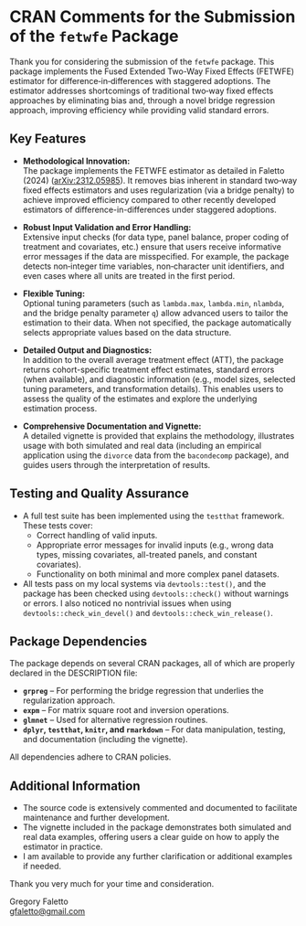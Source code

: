 # CRAN Comments for the Submission of the `fetwfe` Package

Thank you for considering the submission of the `fetwfe` package. This package implements the Fused Extended Two-Way Fixed Effects (FETWFE) estimator for difference‐in‐differences with staggered adoptions. The estimator addresses shortcomings of traditional two‐way fixed effects approaches by eliminating bias and, through a novel bridge regression approach, improving efficiency while providing valid standard errors.

## Key Features

- **Methodological Innovation:**  
  The package implements the FETWFE estimator as detailed in Faletto (2024) ([arXiv:2312.05985](https://arxiv.org/abs/2312.05985)). It removes bias inherent in standard two‐way fixed effects estimators and uses regularization (via a bridge penalty) to achieve improved efficiency compared to other recently developed estimators of difference-in-differences under staggered adoptions.

- **Robust Input Validation and Error Handling:**  
  Extensive input checks (for data type, panel balance, proper coding of treatment and covariates, etc.) ensure that users receive informative error messages if the data are misspecified. For example, the package detects non‐integer time variables, non‐character unit identifiers, and even cases where all units are treated in the first period.

- **Flexible Tuning:**  
  Optional tuning parameters (such as `lambda.max`, `lambda.min`, `nlambda`, and the bridge penalty parameter `q`) allow advanced users to tailor the estimation to their data. When not specified, the package automatically selects appropriate values based on the data structure.

- **Detailed Output and Diagnostics:**  
  In addition to the overall average treatment effect (ATT), the package returns cohort-specific treatment effect estimates, standard errors (when available), and diagnostic information (e.g., model sizes, selected tuning parameters, and transformation details). This enables users to assess the quality of the estimates and explore the underlying estimation process.

- **Comprehensive Documentation and Vignette:**  
  A detailed vignette is provided that explains the methodology, illustrates usage with both simulated and real data (including an empirical application using the `divorce` data from the `bacondecomp` package), and guides users through the interpretation of results.

## Testing and Quality Assurance

- A full test suite has been implemented using the `testthat` framework. These tests cover:
  - Correct handling of valid inputs.
  - Appropriate error messages for invalid inputs (e.g., wrong data types, missing covariates, all-treated panels, and constant covariates).
  - Functionality on both minimal and more complex panel datasets.
- All tests pass on my local systems via `devtools::test()`, and the package has been checked using `devtools::check()` without warnings or errors. I also noticed no nontrivial issues when using `devtools::check_win_devel()` and `devtools::check_win_release()`.

## Package Dependencies

The package depends on several CRAN packages, all of which are properly declared in the DESCRIPTION file:

- **`grpreg`** – For performing the bridge regression that underlies the regularization approach.
- **`expm`** – For matrix square root and inversion operations.
- **`glmnet`** – Used for alternative regression routines.
- **`dplyr`, `testthat`, `knitr`, and `rmarkdown`** – For data manipulation, testing, and documentation (including the vignette).

All dependencies adhere to CRAN policies.

## Additional Information

- The source code is extensively commented and documented to facilitate maintenance and further development.
- The vignette included in the package demonstrates both simulated and real data examples, offering users a clear guide on how to apply the estimator in practice.
- I am available to provide any further clarification or additional examples if needed.

Thank you very much for your time and consideration.

Gregory Faletto  
[gfaletto@gmail.com](mailto:gfaletto@gmail.com)